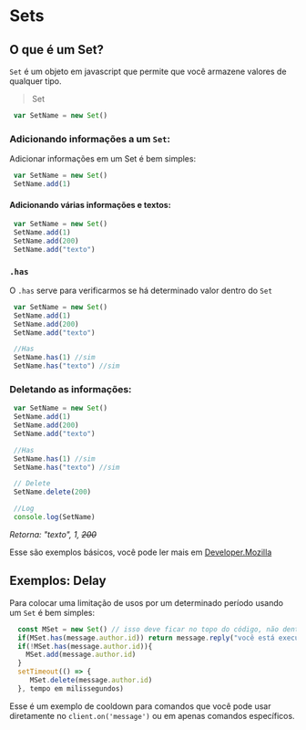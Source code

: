 # Sets

## O que é um Set?
 `Set` é um objeto em javascript que permite que você armazene valores de qualquer tipo.

> Set
```javascript
 var SetName = new Set()
```

### Adicionando informações a um `Set`:
 Adicionar informações em um Set é bem simples:

```javascript
 var SetName = new Set()
 SetName.add(1)
```
#### Adicionando várias informações e textos:

```javascript
 var SetName = new Set()
 SetName.add(1)
 SetName.add(200)
 SetName.add("texto")
```

### `.has`
 O `.has` serve para verificarmos se há determinado valor dentro do `Set`

```javascript
 var SetName = new Set()
 SetName.add(1)
 SetName.add(200)
 SetName.add("texto")

 //Has
 SetName.has(1) //sim
 SetName.has("texto") //sim
```

### Deletando as informações:

```javascript
 var SetName = new Set()
 SetName.add(1)
 SetName.add(200)
 SetName.add("texto")

 //Has
 SetName.has(1) //sim
 SetName.has("texto") //sim

 // Delete
 SetName.delete(200)

 //Log
 console.log(SetName)
```
*Retorna: "texto", 1, ~~200~~*

 Esse são exemplos básicos, você pode ler mais em [Developer.Mozilla](https://developer.mozilla.org/pt-BR/docs/Web/JavaScript/Reference/Global_Objects/Set)

## Exemplos: Delay
 Para colocar uma limitação de usos por um determinado período usando um `Set` é bem simples:

```javascript
  const MSet = new Set() // isso deve ficar no topo do código, não dentro de qualquer função.
  if(MSet.has(message.author.id)) return message.reply("você está executando os comandos rápido de mais!")
  if(!MSet.has(message.author.id)){
    MSet.add(message.author.id)
  }
  setTimeout(() => {
     MSet.delete(message.author.id)
  }, tempo em milissegundos)
```
 Esse é um exemplo de cooldown para comandos que você pode usar diretamente no `client.on('message')` ou em apenas comandos específicos.
